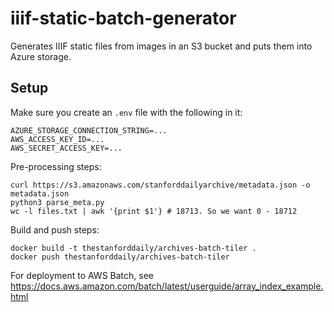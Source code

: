 # iiif-static-batch-generator
Generates IIIF static files from images in an S3 bucket and puts them into Azure storage.

## Setup
Make sure you create an `.env` file with the following in it:
```
AZURE_STORAGE_CONNECTION_STRING=...
AWS_ACCESS_KEY_ID=...
AWS_SECRET_ACCESS_KEY=...
```

Pre-processing steps:
```
curl https://s3.amazonaws.com/stanforddailyarchive/metadata.json -o metadata.json
python3 parse_meta.py
wc -l files.txt | awk '{print $1'} # 18713. So we want 0 - 18712
```

Build and push steps:
```
docker build -t thestanforddaily/archives-batch-tiler .
docker push thestanforddaily/archives-batch-tiler
```

For deployment to AWS Batch, see https://docs.aws.amazon.com/batch/latest/userguide/array_index_example.html